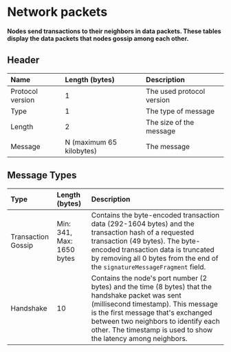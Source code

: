 # Network packets

**Nodes send transactions to their neighbors in data packets. These tables display the data packets that nodes gossip among each other.**

## Header

|**Name**|**Length (bytes)**|**Description**|
|:------|:------------------|:--------------|
Protocol version|1|The used protocol version|
|Type|1|The type of message|
|Length|2|The size of the message|
|Message|N (maximum 65 kilobytes)|The message|

## Message Types

|**Type**|**Length (bytes)**|**Description**|
|:------|:------------------|:--------------|
|Transaction Gossip|Min: 341, Max: 1650 bytes|Contains the byte-encoded transaction data (292-1604 bytes) and the transaction hash of a requested transaction (49 bytes). The byte-encoded transaction data is truncated by removing all 0 bytes from the end of the `signatureMessageFragment` field.|
|Handshake|10|Contains the node's port number (2 bytes) and the time (8 bytes) that the handshake packet was sent (millisecond timestamp). This message is the first message that's exchanged between two neighbors to identify each other. The timestamp is used to show the latency among neighbors.|
